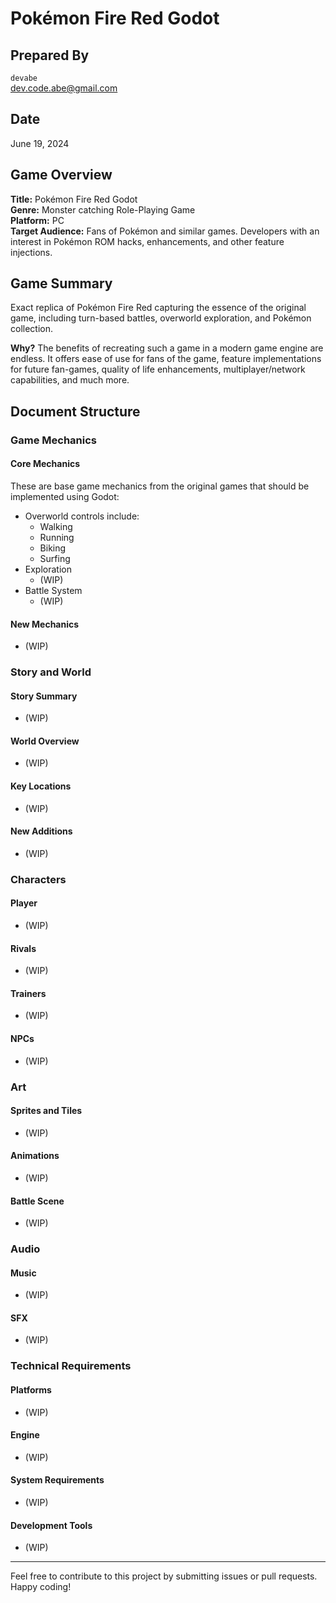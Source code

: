 
# Pokémon Fire Red Godot


## Prepared By
`devabe`  
[dev.code.abe@gmail.com](mailto:dev.code.abe@gmail.com)  

## Date
June 19, 2024

## Game Overview
**Title:** Pokémon Fire Red Godot  
**Genre:** Monster catching Role-Playing Game  
**Platform:** PC  
**Target Audience:** Fans of Pokémon and similar games. Developers with an interest in Pokémon ROM hacks, enhancements, and other feature injections.

## Game Summary
Exact replica of Pokémon Fire Red capturing the essence of the original game, including turn-based battles, overworld exploration, and Pokémon collection.

**Why?**
The benefits of recreating such a game in a modern game engine are endless. It offers ease of use for fans of the game, feature implementations for future fan-games, quality of life enhancements, multiplayer/network capabilities, and much more.

## Document Structure

### Game Mechanics

#### Core Mechanics
These are base game mechanics from the original games that should be implemented using Godot:
- Overworld controls include:
  - Walking
  - Running
  - Biking
  - Surfing
- Exploration
  - (WIP)
- Battle System
  - (WIP)

#### New Mechanics
- (WIP)

### Story and World

#### Story Summary
- (WIP)

#### World Overview
- (WIP)

#### Key Locations
- (WIP)

#### New Additions
- (WIP)

### Characters

#### Player
- (WIP)

#### Rivals
- (WIP)

#### Trainers
- (WIP)

#### NPCs
- (WIP)

### Art

#### Sprites and Tiles
- (WIP)

#### Animations
- (WIP)

#### Battle Scene
- (WIP)

### Audio

#### Music
- (WIP)

#### SFX
- (WIP)

### Technical Requirements

#### Platforms
- (WIP)

#### Engine
- (WIP)

#### System Requirements
- (WIP)

#### Development Tools
- (WIP)

---

Feel free to contribute to this project by submitting issues or pull requests. Happy coding!
